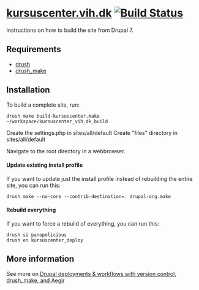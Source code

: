 [kursuscenter.vih.dk](http://kursuscenter.vih.dk) [![Build Status](https://secure.travis-ci.org/vih/kursuscenter-build.png?branch=7.x-1.x)](http://travis-ci.org/vih/kursuscenter-build)
==

Instructions on how to build the site from Drupal 7.

Requirements
--

* [drush](http://drupal.org/project/drush)
* [drush_make](http://drupal.org/project/drush_make)

Installation
--

To build a complete site, run:

    drush make build-kursuscenter.make ~/workspace/kursuscenter_vih_dk_build

Create the settings.php in sites/all/default
Create "files" directory in sites/all/default

Navigate to the root directory in a webbrowser.

#### Update existing install profile ####

If you want to update just the install profile instead of rebuilding the
entire site, you can run this:

    drush make --no-core --contrib-destination=. drupal-org.make

#### Rebuild everything ####

If you want to force a rebuild of everything, you can run this:

    drush si panopolicious
    drush en kursuscenter_deploy

More information
--

See more on [Drupal deployments & workflows with version control, drush_make, and Aegir](http://www.migueljacq.com/content/drupal-deployments-workflows-version-control-drushmake-and-aegir)
